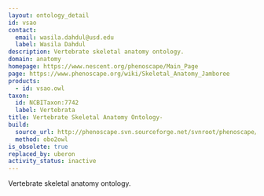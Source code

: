 ```yaml
---
layout: ontology_detail
id: vsao
contact:
  email: wasila.dahdul@usd.edu
  label: Wasila Dahdul
description: Vertebrate skeletal anatomy ontology.
domain: anatomy
homepage: https://www.nescent.org/phenoscape/Main_Page
page: https://www.phenoscape.org/wiki/Skeletal_Anatomy_Jamboree
products:
  - id: vsao.owl
taxon:
  id: NCBITaxon:7742
  label: Vertebrata
title: Vertebrate Skeletal Anatomy Ontology-
build:
  source_url: http://phenoscape.svn.sourceforge.net/svnroot/phenoscape/tags/vocab-releases/VSAO/vsao.obo
  method: obo2owl
is_obsolete: true
replaced_by: uberon
activity_status: inactive
---
```


Vertebrate skeletal anatomy ontology.
